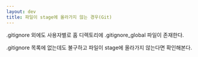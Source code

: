 ```yaml
---
layout: dev
title: 파일이 stage에 올라가지 않는 경우(Git)
---
```

.gitignore 외에도 사용자별로 홈 디렉토리에 .gitignore_global 파일이 존재한다.

.gitignore 목록에 없는데도 불구하고 파일이 stage에 올라가지 않는다면 확인해본다.